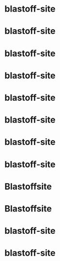 # blastoff-site
# blastoff-site
# blastoff-site
# blastoff-site
# blastoff-site
# blastoff-site
# blastoff-site
# blastoff-site
# Blastoffsite
# Blastoffsite
# blastoff-site
# blastoff-site
